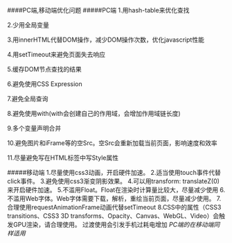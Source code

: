 ####PC端,移动端优化问题
#####PC端
1.用hash-table来优化查找

2.少用全局变量

3.用innerHTML代替DOM操作，减少DOM操作次数，优化javascript性能

4.用setTimeout来避免页面失去响应

5.缓存DOM节点查找的结果

6.避免使用CSS Expression

7.避免全局查询

8.避免使用with(with会创建自己的作用域，会增加作用域链长度)

9.多个变量声明合并

10.避免图片和iFrame等的空Src。空Src会重新加载当前页面，影响速度和效率

11.尽量避免写在HTML标签中写Style属性

#####移动端
1.尽量使用css3动画，开启硬件加速。
2.适当使用touch事件代替click事件。
3.避免使用css3渐变阴影效果。
4.可以用transform: translateZ(0)来开启硬件加速。
5.不滥用Float。Float在渲染时计算量比较大，尽量减少使用
6.不滥用Web字体。Web字体需要下载，解析，重绘当前页面，尽量减少使用。
7.合理使用requestAnimationFrame动画代替setTimeout
8.CSS中的属性（CSS3 transitions、CSS3 3D transforms、Opacity、Canvas、WebGL、Video）会触发GPU渲染，请合理使用。
过渡使用会引发手机过耗电增加
*PC端的在移动端同样适用*